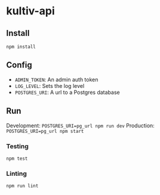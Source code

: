 kultiv-api
==========

## Install
`npm install`

## Config
  - `ADMIN_TOKEN`: An admin auth token
  - `LOG_LEVEL`: Sets the log level
  - `POSTGRES_URI`: A url to a Postgres database

## Run
Development: `POSTGRES_URI=pg_url npm run dev`
Production: `POSTGRES_URI=pg_url npm start`

### Testing
`npm test`

### Linting
`npm run lint`

